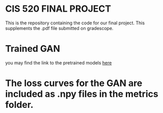 # CIS 520 FINAL PROJECT
This is the repository containing the code for our final project. This supplements the .pdf file submitted on gradescope.

# Trained GAN
you may find the link to the pretrained models [here](https://drive.google.com/drive/folders/1kwLP8P4Qq9nL9CxBqBL6Twdmkw-9LPsQ?usp=sharing)

# The loss curves for the GAN are included as .npy files in the metrics folder.
